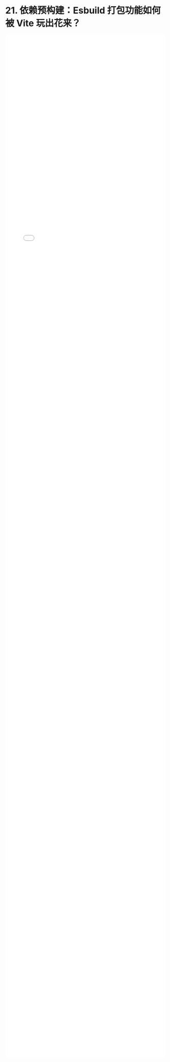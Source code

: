 # 21. 依赖预构建：Esbuild 打包功能如何被 Vite 玩出花来？
<div style="
    width: calc(100%);
    height: 80vh;
    margin-left: 0;">
<iframe class="iframe" style="height: 100%;
 width: 100%;
        border-width: 0px;" src="/learnVite/21. 依赖预构建：Esbuild 打包功能如何被 Vite 玩出花来？.html">
</iframe>
</div>